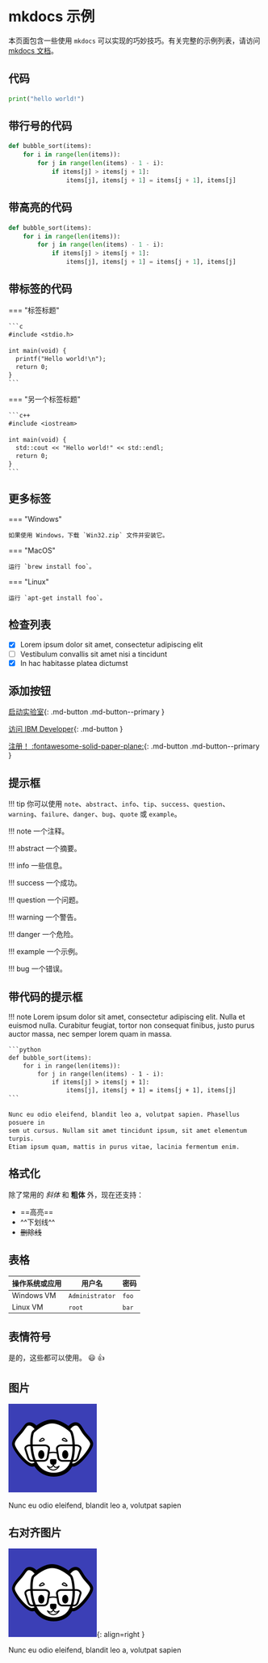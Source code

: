 # mkdocs 示例

本页面包含一些使用 `mkdocs` 可以实现的巧妙技巧。有关完整的示例列表，请访问 [mkdocs 文档](https://squidfunk.github.io/mkdocs-material-insiders/reference/abbreviations/)。

## 代码

```python
print("hello world!")
```

## 带行号的代码

```python linenums="1"
def bubble_sort(items):
    for i in range(len(items)):
        for j in range(len(items) - 1 - i):
            if items[j] > items[j + 1]:
                items[j], items[j + 1] = items[j + 1], items[j]
```

## 带高亮的代码

```python hl_lines="2 3"
def bubble_sort(items):
    for i in range(len(items)):
        for j in range(len(items) - 1 - i):
            if items[j] > items[j + 1]:
                items[j], items[j + 1] = items[j + 1], items[j]
```

## 带标签的代码

=== "标签标题"

    ```c
    #include <stdio.h>

    int main(void) {
      printf("Hello world!\n");
      return 0;
    }
    ```

=== "另一个标签标题"

    ```c++
    #include <iostream>

    int main(void) {
      std::cout << "Hello world!" << std::endl;
      return 0;
    }
    ```

## 更多标签

=== "Windows"

    如果使用 Windows，下载 `Win32.zip` 文件并安装它。

=== "MacOS"

    运行 `brew install foo`。

=== "Linux"

    运行 `apt-get install foo`。

## 检查列表

* [x] Lorem ipsum dolor sit amet, consectetur adipiscing elit
* [ ] Vestibulum convallis sit amet nisi a tincidunt
* [x] In hac habitasse platea dictumst

## 添加按钮

[启动实验室](https://developer.ibm.com){: .md-button .md-button--primary }

[访问 IBM Developer](https://developer.ibm.com){: .md-button }

[注册！ :fontawesome-solid-paper-plane:](https://cloud.ibm.com){: .md-button .md-button--primary }

## 提示框

!!! tip
    你可以使用 `note`、`abstract`、`info`、`tip`、`success`、`question`、
    `warning`、`failure`、`danger`、`bug`、`quote` 或 `example`。

!!! note
    一个注释。

!!! abstract
    一个摘要。

!!! info
    一些信息。

!!! success
    一个成功。

!!! question
    一个问题。

!!! warning
    一个警告。

!!! danger
    一个危险。

!!! example
    一个示例。

!!! bug
    一个错误。

## 带代码的提示框

!!! note
    Lorem ipsum dolor sit amet, consectetur adipiscing elit. Nulla et euismod
    nulla. Curabitur feugiat, tortor non consequat finibus, justo purus auctor
    massa, nec semper lorem quam in massa.

    ```python
    def bubble_sort(items):
        for i in range(len(items)):
            for j in range(len(items) - 1 - i):
                if items[j] > items[j + 1]:
                    items[j], items[j + 1] = items[j + 1], items[j]
    ```

    Nunc eu odio eleifend, blandit leo a, volutpat sapien. Phasellus posuere in
    sem ut cursus. Nullam sit amet tincidunt ipsum, sit amet elementum turpis.
    Etiam ipsum quam, mattis in purus vitae, lacinia fermentum enim.

## 格式化

除了常用的 *斜体* 和 **粗体** 外，现在还支持：

* ==高亮==
* ^^下划线^^
* ~~删除线~~

## 表格

| **操作系统或应用** | **用户名** | **密码** |
| - | - | - |
| Windows VM | `Administrator` | `foo` |
| Linux VM | `root` | `bar` |

## 表情符号

是的，这些都可以使用。 :smiley: :+1:

## 图片

![图片](../images/ilab_dog.png)

Nunc eu odio eleifend, blandit leo a, volutpat sapien

## 右对齐图片

![占位图](../images/ilab_dog.png){: align=right }

Nunc eu odio eleifend, blandit leo a, volutpat sapien
